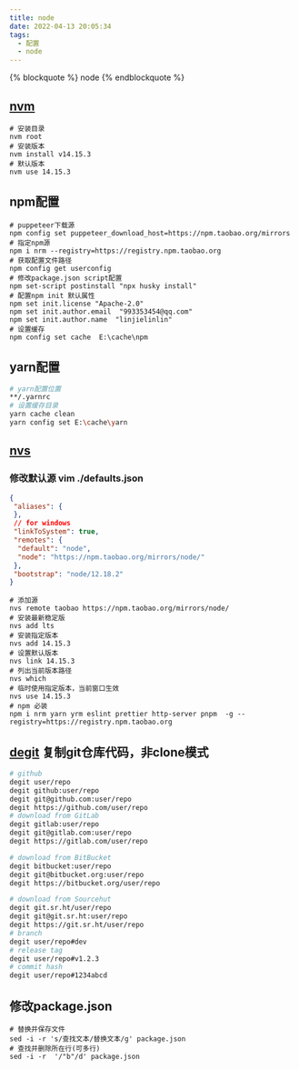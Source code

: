 ```yaml
---
title: node
date: 2022-04-13 20:05:34
tags:
  - 配置
  - node
---
```


{% blockquote %} node {% endblockquote %}

<!--more-->

## [nvm](https://github.com/coreybutler/nvm-windows)

``` shell
# 安装目录
nvm root
# 安装版本
nvm install v14.15.3
# 默认版本
nvm use 14.15.3
```

## npm配置

``` shell
# puppeteer下载源
npm config set puppeteer_download_host=https://npm.taobao.org/mirrors
# 指定npm源
npm i nrm --registry=https://registry.npm.taobao.org
# 获取配置文件路径
npm config get userconfig
# 修改package.json script配置
npm set-script postinstall "npx husky install"
# 配置npm init 默认属性
npm set init.license "Apache-2.0"
npm set init.author.email  "993353454@qq.com"
npm set init.author.name  "linjielinlin"
# 设置缓存
npm config set cache  E:\cache\npm
```

## yarn配置

```sh
# yarn配置位置
**/.yarnrc
# 设置缓存目录
yarn cache clean
yarn config set E:\cache\yarn
```

## [nvs](https://github.com/jasongin/nvs/releases)

### 修改默认源 vim ./defaults.json

``` json
{
 "aliases": {
 },
 // for windows
 "linkToSystem": true,
 "remotes": {
  "default": "node",
  "node": "https://npm.taobao.org/mirrors/node/"
 },
 "bootstrap": "node/12.18.2"
}
```

``` shell
# 添加源
nvs remote taobao https://npm.taobao.org/mirrors/node/
# 安装最新稳定版
nvs add lts
# 安装指定版本
nvs add 14.15.3
# 设置默认版本
nvs link 14.15.3
# 列出当前版本路径
nvs which
# 临时使用指定版本，当前窗口生效
nvs use 14.15.3
# npm 必装
npm i nrm yarn yrm eslint prettier http-server pnpm  -g --registry=https://registry.npm.taobao.org
```

## [degit](https://www.npmjs.com/package/degit) 复制git仓库代码，非clone模式

```sh
# github
degit user/repo
degit github:user/repo
degit git@github.com:user/repo
degit https://github.com/user/repo
# download from GitLab
degit gitlab:user/repo
degit git@gitlab.com:user/repo
degit https://gitlab.com/user/repo

# download from BitBucket
degit bitbucket:user/repo
degit git@bitbucket.org:user/repo
degit https://bitbucket.org/user/repo

# download from Sourcehut
degit git.sr.ht/user/repo
degit git@git.sr.ht:user/repo
degit https://git.sr.ht/user/repo
# branch
degit user/repo#dev   
# release tag    
degit user/repo#v1.2.3  
# commit hash  
degit user/repo#1234abcd  
```

## 修改package.json

```shell
# 替换并保存文件
sed -i -r 's/查找文本/替换文本/g' package.json
# 查找并删除所在行(可多行)
sed -i -r  '/"b"/d' package.json
```
